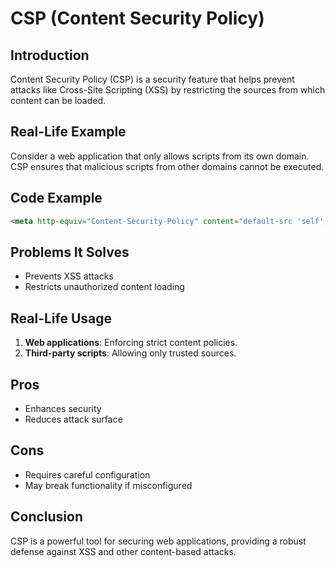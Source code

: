 # CSP (Content Security Policy)

## Introduction
Content Security Policy (CSP) is a security feature that helps prevent attacks like Cross-Site Scripting (XSS) by restricting the sources from which content can be loaded.

## Real-Life Example
Consider a web application that only allows scripts from its own domain. CSP ensures that malicious scripts from other domains cannot be executed.

## Code Example
```html
<meta http-equiv="Content-Security-Policy" content="default-src 'self'; script-src 'self' https://apis.example.com">
```

## Problems It Solves
- Prevents XSS attacks
- Restricts unauthorized content loading

## Real-Life Usage
1. **Web applications**: Enforcing strict content policies.
2. **Third-party scripts**: Allowing only trusted sources.

## Pros
- Enhances security
- Reduces attack surface

## Cons
- Requires careful configuration
- May break functionality if misconfigured

## Conclusion
CSP is a powerful tool for securing web applications, providing a robust defense against XSS and other content-based attacks.
